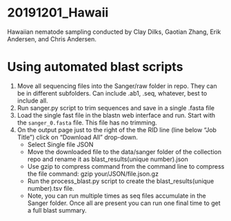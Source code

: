 # 20191201_Hawaii
Hawaiian nematode sampling conducted by Clay Dilks, Gaotian Zhang, Erik Andersen, and Chris Andersen.

# Using automated blast scripts
1. Move all sequencing files into the Sanger/raw folder in repo. They can be in different subfolders. Can include .ab1, .seq, whatever, best to include all.
2. Run sanger.py script to trim sequences and save in a single .fasta file
3. Load the single fast file in the blastn web interface and run. Start with the `sanger_0.fasta` file. This file has no trimming.
4. On the output page just to the right of the the RID line (line below “Job Title”) click on “Download All” drop-down.
    * Select Single file JSON
    * Move the downloaded file to the data/sanger folder of the collection repo and rename it as blast_results(unique number).json
    * Use gzip to compress command from the command line to compress the file command: gzip your/JSON/file.json.gz
    * Run the process_blast.py script to create the blast_results(unique number).tsv file.
    * Note, you can run multiple times as seq files accumulate in the Sanger folder. Once all are present you can run one final time to get a full blast summary.
